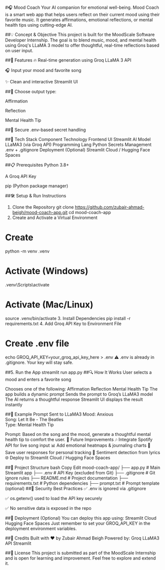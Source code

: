 #🎧 Mood Coach
Your AI companion for emotional well-being.
Mood Coach is a smart web app that helps users reflect on their current mood using their favorite music. It generates affirmations, emotional reflections, or mental health tips using cutting-edge AI.

##💡 Concept & Objective
This project is built for the MoodScale Software Developer Internship. The goal is to blend music, mood, and mental health using Groq's LLaMA 3 model to offer thoughtful, real-time reflections based on user input.

##🚀 Features
🔥 Real-time generation using Groq LLaMA 3 API

🎧 Input your mood and favorite song

✨ Clean and interactive Streamlit UI

##🔁 Choose output type:

Affirmation

Reflection

Mental Health Tip

##🔐 Secure .env-based secret handling

##🔧 Tech Stack
Component	Technology
Frontend UI	Streamlit
AI Model	LLaMA3 (via Groq API)
Programming Lang	Python
Secrets Management	.env + .gitignore
Deployment (Optional)	Streamlit Cloud / Hugging Face Spaces

##📋 Prerequisites
Python 3.8+

A Groq API Key

pip (Python package manager)

##🛠️ Setup & Run Instructions
1. Clone the Repository
git clone https://github.com/zubair-ahmad-beigh/mood-coach-app.git
cd mood-coach-app
2. Create and Activate a Virtual Environment
# Create
python -m venv .venv
# Activate (Windows)
.venv\Scripts\activate
# Activate (Mac/Linux)
source .venv/bin/activate
3. Install Dependencies
pip install -r requirements.txt
4. Add Groq API Key to Environment File
# Create .env file
echo GROQ_API_KEY=your_groq_api_key_here > .env
⚠️ .env is already in .gitignore. Your key will stay safe.

##5. Run the App
streamlit run app.py
##🔍 How It Works
User selects a mood and enters a favorite song

Chooses one of the following:
Affirmation
Reflection
Mental Health Tip
The app builds a dynamic prompt
Sends the prompt to Groq’s LLaMA3 model
The AI returns a thoughtful response
Streamlit UI displays the result instantly

##🧪 Example Prompt Sent to LLaMA3
Mood: Anxious  
Song: Let It Be - The Beatles  
Type: Mental Health Tip  

Prompt:
Based on the song and the mood, generate a thoughtful mental health tip to comfort the user.
🌱 Future Improvements
🎶 Integrate Spotify API for live song input
📊 Add emotional heatmaps & journaling charts
🔁 Save user responses for personal tracking
🧠 Sentiment detection from lyrics
🌐 Deploy to Streamlit Cloud / Hugging Face Spaces

##📁 Project Structure
bash
Copy
Edit
mood-coach-app/
├── app.py            # Main Streamlit app
├── .env              # API Key (excluded from Git)
├── .gitignore        # Git ignore rules
├── README.md         # Project documentation
├── requirements.txt  # Python dependencies
├── prompt.txt        # Prompt template (optional)
##🔐 Security Best Practices
✅ .env is ignored via .gitignore

✅ os.getenv() used to load the API key securely

✅ No sensitive data is exposed in the repo

##🚀 Deployment (Optional)
You can deploy this app using:
Streamlit Cloud
Hugging Face Spaces
Just remember to set your GROQ_API_KEY in the deployment environment variables.

##🧠 Credits
Built with ❤️ by Zubair Ahmad Beigh
Powered by:
Groq LLaMA3 API
Streamlit

##📄 License
This project is submitted as part of the MoodScale Internship and is open for learning and improvement. Feel free to explore and extend it.
